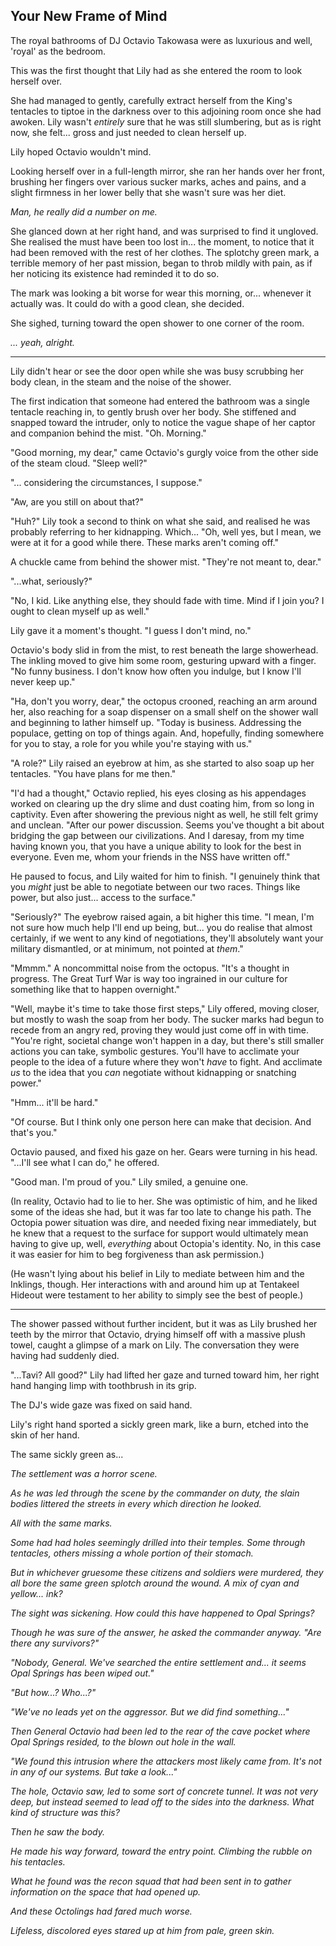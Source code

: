 ## Your New Frame of Mind

The royal bathrooms of DJ Octavio Takowasa were as luxurious and well, 'royal' as the bedroom. 

This was the first thought that Lily had as she entered the room to look herself over.

She had managed to gently, carefully extract herself from the King's tentacles to tiptoe in the darkness over to this adjoining room once she had awoken. Lily wasn't *entirely* sure that he was still slumbering, but as is right now, she felt... gross and just needed to clean herself up.

Lily hoped Octavio wouldn't mind.

Looking herself over in a full-length mirror, she ran her hands over her front, brushing her fingers over various sucker marks, aches and pains, and a slight firmness in her lower belly that she wasn't sure was her diet.

*Man, he really did a number on me.*

She glanced down at her right hand, and was surprised to find it ungloved. She realised the must have been too lost in... the moment, to notice that it had been removed with the rest of her clothes. The splotchy green mark, a terrible memory of her past mission, began to throb mildly with pain, as if her noticing its existence had reminded it to do so.

The mark was looking a bit worse for wear this morning, or... whenever it actually was. It could do with a good clean, she decided.

She sighed, turning toward the open shower to one corner of the room.

*... yeah, alright.*

----

Lily didn't hear or see the door open while she was busy scrubbing her body clean, in the steam and the noise of the shower.

The first indication that someone had entered the bathroom was a single tentacle reaching in, to gently brush over her body. She stiffened and snapped toward the intruder, only to notice the vague shape of her captor and companion behind the mist. "Oh. Morning."

"Good morning, my dear," came Octavio's gurgly voice from the other side of the steam cloud. "Sleep well?"

"... considering the circumstances, I suppose."

"Aw, are you still on about that?"

"Huh?" Lily took a second to think on what she said, and realised he was probably referring to her kidnapping. Which... "Oh, well yes, but I mean, we were at it for a good while there. These marks aren't coming off."

A chuckle came from behind the shower mist. "They're not meant to, dear."

"...what, seriously?"

"No, I kid. Like anything else, they should fade with time. Mind if I join you? I ought to clean myself up as well."

Lily gave it a moment's thought. "I guess I don't mind, no."

Octavio's body slid in from the mist, to rest beneath the large showerhead. The inkling moved to give him some room, gesturing upward with a finger. "No funny business. I don't know how often you indulge, but I know I'll never keep up."

"Ha, don't you worry, dear," the octopus crooned, reaching an arm around her, also reaching for a soap dispenser on a small shelf on the shower wall and beginning to lather himself up. "Today is business. Addressing the populace, getting on top of things again. And, hopefully, finding somewhere for you to stay, a role for you while you're staying with us."

"A role?" Lily raised an eyebrow at him, as she started to also soap up her tentacles. "You have plans for me then."

"I'd had a thought," Octavio replied, his eyes closing as his appendages worked on clearing up the dry slime and dust coating him, from so long in captivity. Even after showering the previous night as well, he still felt grimy and unclean. "After our power discussion. Seems you've thought a bit about bridging the gap between our civilizations. And I daresay, from my time having known you, that you have a unique ability to look for the best in everyone. Even me, whom your friends in the NSS have written off."

He paused to focus, and Lily waited for him to finish. "I genuinely think that you *might* just be able to negotiate between our two races. Things like power, but also just... access to the surface."

"Seriously?" The eyebrow raised again, a bit higher this time. "I mean, I'm not sure how much help I'll end up being, but... you do realise that almost certainly, if we went to any kind of negotiations, they'll absolutely want your military dismantled, or at minimum, not pointed at *them*."

"Mmmm." A noncommittal noise from the octopus. "It's a thought in progress. The Great Turf War is way too ingrained in our culture for something like that to happen overnight."

"Well, maybe it's time to take those first steps," Lily offered, moving closer, but mostly to wash the soap from her body. The sucker marks had begun to recede from an angry red, proving they would just come off in with time. "You're right, societal change won't happen in a day, but there's still smaller actions you can take, symbolic gestures. You'll have to acclimate your people to the idea of a future where they won't *have* to fight. And acclimate *us* to the idea that you *can* negotiate without kidnapping or snatching power."

"Hmm... it'll be hard."

"Of course. But I think only one person here can make that decision. And that's you."

Octavio paused, and fixed his gaze on her. Gears were turning in his head. "...I'll see what I can do," he offered.

"Good man. I'm proud of you." Lily smiled, a genuine one.

(In reality, Octavio had to lie to her. She was optimistic of him, and he liked some of the ideas she had, but it was far too late to change his path. The Octopia power situation was dire, and needed fixing near immediately, but he knew that a request to the surface for support would ultimately mean having to give up, well, *everything* about Octopia's identity. No, in this case it was easier for him to beg forgiveness than ask permission.)

(He wasn't lying about his belief in Lily to mediate between him and the Inklings, though. Her interactions with and around him up at Tentakeel Hideout were testament to her ability to simply see the best of people.)

----

The shower passed without further incident, but it was as Lily brushed her teeth by the mirror that Octavio, drying himself off with a massive plush towel, caught a glimpse of a mark on Lily. The conversation they were having had suddenly died.

"...Tavi? All good?" Lily had lifted her gaze and turned toward him, her right hand hanging limp with toothbrush in its grip.

The DJ's wide gaze was fixed on said hand.

Lily's right hand sported a sickly green mark, like a burn, etched into the skin of her hand.

The same sickly green as...

*The settlement was a horror scene.*

*As he was led through the scene by the commander on duty, the slain bodies littered the streets in every which direction he looked.*

*All with the same marks.*

*Some had had holes seemingly drilled into their temples. Some through tentacles, others missing a whole portion of their stomach.*

*But in whichever gruesome these citizens and soldiers were murdered, they all bore the same green splotch around the wound. A mix of cyan and yellow... ink?*

*The sight was sickening. How could this have happened to Opal Springs?*

*Though he was sure of the answer, he asked the commander anyway. "Are there any survivors?"*

*"Nobody, General. We've searched the entire settlement and... it seems Opal Springs has been wiped out."*

*"But how...? Who...?"*

*"We've no leads yet on the aggressor. But we did find something..."*

*Then General Octavio had been led to the rear of the cave pocket where Opal Springs resided, to the blown out hole in the wall.*

*"We found this intrusion where the attackers most likely came from. It's not in any of our systems. But take a look..."*

*The hole, Octavio saw, led to some sort of concrete tunnel. It was not very deep, but instead seemed to lead off to the sides into the darkness. What kind of structure was this?*

*Then he saw the body.*

*He made his way forward, toward the entry point. Climbing the rubble on his tentacles.*

*What he found was the recon squad that had been sent in to gather information on the space that had opened up.*

*And these Octolings had fared much worse.*

*Lifeless, discolored eyes stared up at him from pale, green skin.*